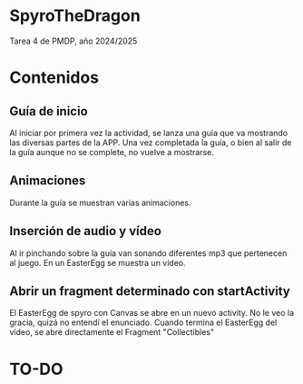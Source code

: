# SpyroTheDragon
Tarea 4 de PMDP, año 2024/2025
# Contenidos
## Guía de inicio
Al iniciar por primera vez la actividad, se lanza una guía que va mostrando las diversas partes de la APP. Una vez completada la guía, o bien al salir de la guía aunque no se complete, no vuelve a mostrarse.
## Animaciones
Durante la guía se muestran varias animaciones.
## Inserción de audio y vídeo
Al ir pinchando sobre la guía van sonando diferentes mp3 que pertenecen al juego. En un EasterEgg se muestra un vídeo.
## Abrir un fragment determinado con startActivity
El EasterEgg de spyro con Canvas se abre en un nuevo activity. No le veo la gracia, quizá no entendí el enunciado.
Cuando termina el EasterEgg del vídeo, se abre directamente el Fragment "Collectibles"

# TO-DO

